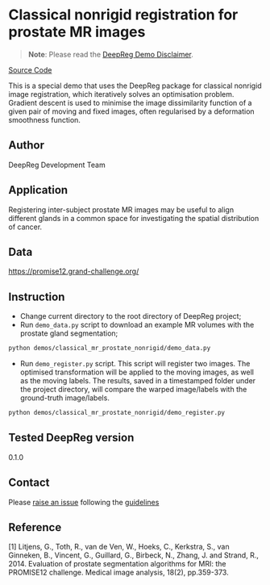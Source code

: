 # Classical nonrigid registration for prostate MR images

> **Note**: Please read the
> [DeepReg Demo Disclaimer](introduction.html#demo-disclaimer).

[Source Code](https://github.com/DeepRegNet/DeepReg/tree/master/demos/classical_mr_prostate_nonrigid)

This is a special demo that uses the DeepReg package for classical nonrigid image
registration, which iteratively solves an optimisation problem. Gradient descent is used
to minimise the image dissimilarity function of a given pair of moving and fixed images,
often regularised by a deformation smoothness function.

## Author

DeepReg Development Team

## Application

Registering inter-subject prostate MR images may be useful to align different glands in
a common space for investigating the spatial distribution of cancer.

## Data

https://promise12.grand-challenge.org/

## Instruction

- Change current directory to the root directory of DeepReg project;
- Run `demo_data.py` script to download an example MR volumes with the prostate gland
  segmentation;

```bash
python demos/classical_mr_prostate_nonrigid/demo_data.py
```

- Run `demo_register.py` script. This script will register two images. The optimised
  transformation will be applied to the moving images, as well as the moving labels. The
  results, saved in a timestamped folder under the project directory, will compare the
  warped image/labels with the ground-truth image/labels.

```bash
python demos/classical_mr_prostate_nonrigid/demo_register.py
```

## Tested DeepReg version

0.1.0

## Contact

Please [raise an issue](https://github.com/DeepRegNet/DeepReg/issues/new) following the
[guidelines](https://deepreg.readthedocs.io/en/latest/contributing/guide.html)

## Reference

[1] Litjens, G., Toth, R., van de Ven, W., Hoeks, C., Kerkstra, S., van Ginneken, B.,
Vincent, G., Guillard, G., Birbeck, N., Zhang, J. and Strand, R., 2014. Evaluation of
prostate segmentation algorithms for MRI: the PROMISE12 challenge. Medical image
analysis, 18(2), pp.359-373.
